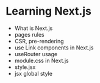# Learning Next.js

- What is Next.js
- pages rules
- CSR, pre-rendering
- use Link components in Next.js
- useRouter usage
- module.css in Next.js
- style.jsx
- jsx global style
